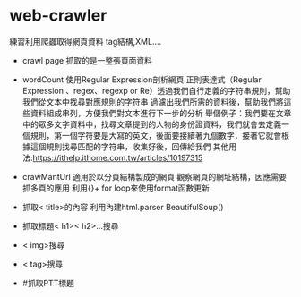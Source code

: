 # web-crawler
練習利用爬蟲取得網頁資料 tag結構,XML....

- crawl page 抓取的是一整張頁面資料


- wordCount 使用Regular Expression剖析網頁
正則表達式（Regular Expression 、regex、regexp or Re）透過我們自行定義的字符串規則，幫助我們從文本中找尋對應規則的字符串
過濾出我們所需的資料後，幫助我們將這些資料組成串列，方便我們對文本進行下一步的分析
舉個例子：我們要在文章中的眾多文字資料中，找尋文章提到的人物的身份證資料，我們就會去定義一個規則，第一個字符要是大寫的英文，後面要接續著九個數字，接著它就會根據這個規則找尋匹配的字符串，收集好後，回傳給我們
其他用法:https://ithelp.ithome.com.tw/articles/10197315


- crawMantUrl 適用於以分頁結構製成的網頁
觀察網頁的網址結構，因應需要抓多頁的應用 利用{}+ for loop來使用format函數更新

- 抓取< title>的內容 利用內建html.parser BeautifulSoup()

- 抓取標題< h1>< h2>...搜尋

- < img>搜尋
- < tag>搜尋

- #抓取PTT標題

